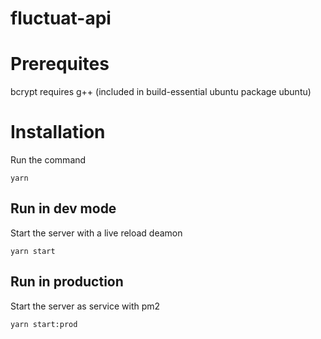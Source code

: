 # fluctuat-api

# Prerequites

   bcrypt requires g++ (included in build-essential ubuntu package ubuntu)

# Installation

Run the command

    yarn

## Run in dev mode

Start the server with a live reload deamon

    yarn start

## Run in production

Start the server as service with pm2

    yarn start:prod
